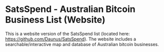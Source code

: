 # SatsSpend - Australian Bitcoin Business List (Website)
This is a website version of the SatsSpend list (located here: https://github.com/Daunus/SatsSpend). The website includes a searchable/interactive map and database of Australian bitcoin businesses.
